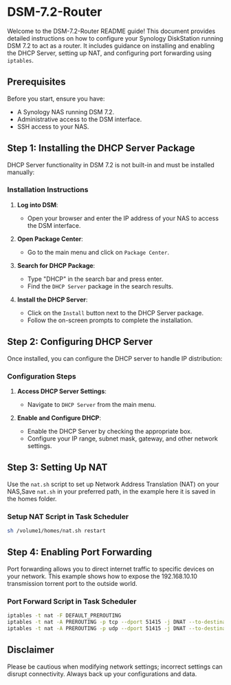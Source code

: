 # DSM-7.2-Router

Welcome to the DSM-7.2-Router README guide! This document provides detailed instructions on how to configure your Synology DiskStation running DSM 7.2 to act as a router. It includes guidance on installing and enabling the DHCP Server, setting up NAT, and configuring port forwarding using `iptables`.

## Prerequisites

Before you start, ensure you have:
- A Synology NAS running DSM 7.2.
- Administrative access to the DSM interface.
- SSH access to your NAS.

## Step 1: Installing the DHCP Server Package

DHCP Server functionality in DSM 7.2 is not built-in and must be installed manually:

### Installation Instructions

1. **Log into DSM**:
   - Open your browser and enter the IP address of your NAS to access the DSM interface.

2. **Open Package Center**:
   - Go to the main menu and click on `Package Center`.

3. **Search for DHCP Package**:
   - Type "DHCP" in the search bar and press enter.
   - Find the `DHCP Server` package in the search results.

4. **Install the DHCP Server**:
   - Click on the `Install` button next to the DHCP Server package.
   - Follow the on-screen prompts to complete the installation.

## Step 2: Configuring DHCP Server

Once installed, you can configure the DHCP server to handle IP distribution:

### Configuration Steps

1. **Access DHCP Server Settings**:
   - Navigate to `DHCP Server` from the main menu.

2. **Enable and Configure DHCP**:
   - Enable the DHCP Server by checking the appropriate box.
   - Configure your IP range, subnet mask, gateway, and other network settings.

## Step 3: Setting Up NAT

Use the `nat.sh` script to set up Network Address Translation (NAT) on your NAS,Save `nat.sh` in your preferred path, in the example here it is saved in the homes folder.

### Setup NAT Script in Task Scheduler

```bash
sh /volume1/homes/nat.sh restart
```

## Step 4: Enabling Port Forwarding

Port forwarding allows you to direct internet traffic to specific devices on your network. This example shows how to expose the 192.168.10.10 transmission torrent port to the outside world.

### Port Forward Script in Task Scheduler

```bash
iptables -t nat -F DEFAULT_PREROUTING
iptables -t nat -A PREROUTING -p tcp --dport 51415 -j DNAT --to-destination 192.168.10.10:51415
iptables -t nat -A PREROUTING -p udp --dport 51415 -j DNAT --to-destination 192.168.10.10:51415
```


## Disclaimer

Please be cautious when modifying network settings; incorrect settings can disrupt connectivity. Always back up your configurations and data.